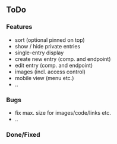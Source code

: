 

## ToDo

### Features

* sort (optional pinned on top)
* show / hide private entries
* single-entry display
* create new entry (comp. and endpoint)
* edit entry (comp. and endpoint)
* images (incl. access control)
* mobile view (menu etc.)
* ..


### Bugs

* fix max. size for images/code/links etc.
* ..


### Done/Fixed
